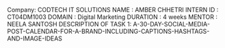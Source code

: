 Company: CODTECH IT SOLUTIONS NAME : AMBER CHHETRI INTERN ID : CT04DM1003 DOMAIN : Digital Marketing DURATION : 4 weeks MENTOR : NEELA SANTOSH DESCRIPTION OF TASK 1: A-30-DAY-SOCIAL-MEDIA-POST-CALENDAR-FOR-A-BRAND-INCLUDING-CAPTIONS-HASHTAGS-AND-IMAGE-IDEAS
